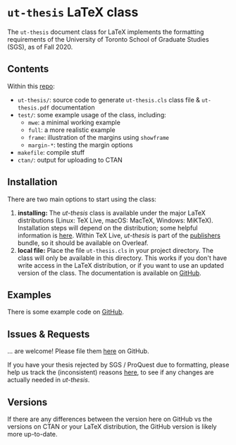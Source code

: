 # `ut-thesis` LaTeX class

The `ut-thesis` document class for LaTeX implements the formatting requirements of
the University of Toronto School of Graduate Studies (SGS), as of Fall 2020.

## Contents

Within this [repo](https://github.com/jessexknight/ut-thesis):

- `ut-thesis/`: source code to generate `ut-thesis.cls` class file & `ut-thesis.pdf` documentation
- `test/`: some example usage of the class, including:
  - `mwe`: a minimal working example
  - `full`: a more realistic example
  - `frame`: illustration of the margins using `showframe`
  - `margin-*`: testing the margin options
- `makefile`: compile stuff
- `ctan/`: output for uploading to CTAN

## Installation

There are two main options to start using the class:
1. **installing:**
  The *ut-thesis* class is available under the major LaTeX distributions
  (Linux: TeX Live, macOS: MacTeX, Windows: MiKTeX).
  Installation steps will depend on the distribution; some helpful information is
  [here](https://en.wikibooks.org/wiki/LaTeX/Installing_Extra_Packages).
  Within TeX Live, *ut-thesis* is part of the
  [publishers](https://packages.ubuntu.com/kinetic/all/texlive-publishers/filelist)
  bundle, so it should be available on Overleaf.
2. **local file:**
  Place the file `ut-thesis.cls` in your project directory.
  The class will only be available in this directory.
  This works if you don't have write access in the LaTeX distribution,
  or if you want to use an updated version of the class.
  The documentation is available on
  [GitHub](https://github.com/jessexknight/ut-thesis/blob/master/ut-thesis/ut-thesis.pdf).

## Examples

There is some example code on
[GitHub](https://github.com/jessexknight/ut-thesis/tree/master/test).

## Issues & Requests

... are welcome!
Please file them [here](https://github.com/jessexknight/ut-thesis) on GitHub.

If you have your thesis rejected by SGS / ProQuest due to formatting,
please help us track the (inconsistent) reasons
[here](https://github.com/jessexknight/ut-thesis/issues/23),
to see if any changes are actually needed in *ut-thesis*.

## Versions

If there are any differences between
the version here on GitHub vs the versions on CTAN or your LaTeX distribution,
the GitHub version is likely more up-to-date.
